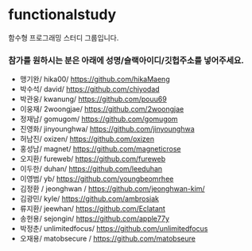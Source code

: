 # functionalstudy
함수형 프로그래밍 스터디 그룹입니다.


### 참가를 원하시는 분은 아래에 성명/슬랙아이디/깃헙주소를 넣어주세요.
* 맹기완/ hika00/ https://github.com/hikaMaeng
* 박수석/ david/ https://github.com/chiyodad
* 박관웅/ kwanung/ https://github.com/pouu69
* 이웅재/ 2woongjae/ https://github.com/2woongjae
* 정재남/ gomugom/ https://github.com/gomugom
* 진영화/ jinyounghwa/ https://github.com/jinyounghwa
* 허남진/ oxizen/ https://github.com/oxizen
* 홍성남/ magnet/ https://github.com/magneticrose
* 오지환/ fureweb/ https://github.com/fureweb
* 이두한/ duhan/ https://github.com/leeduhan
* 이영범/ yb/ https://github.com/youngbeomrhee
* 김정환 / jeonghwan / https://github.com/jeonghwan-kim/
* 김광민/ kyle/ https://github.com/ambrosiak
* 류지환/ jeewhan/ https://github.com/Eclatant
* 송헌용/ sejongin/ https://github.com/apple77y
* 박정춘/ unlimitedfocus/ https://github.com/unlimitedfocus
* 오재용/ matobsecure / https://github.com/matobseure

